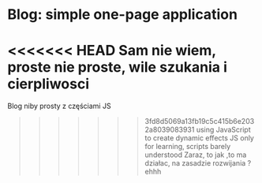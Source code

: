 # Blog: simple one-page application 
<<<<<<< HEAD
Sam nie wiem, proste nie proste, wile szukania i cierpliwosci 
=======
Blog niby prosty z częściami JS
>>>>>>> 3fd8d5069a13fb19c5c415b6e2032a8039083931
 using JavaScript to create dynamic effects
JS only for learning, scripts barely understood
Zaraz, to jak ,to ma działac, na zasadzie rozwijania ?
ehhh
